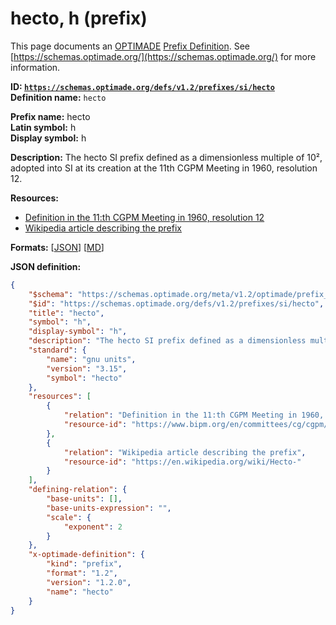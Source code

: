 # hecto, h (prefix)

This page documents an [OPTIMADE](https://www.optimade.org/) [Prefix Definition](https://schemas.optimade.org/#definitions). See [https://schemas.optimade.org/](https://schemas.optimade.org/) for more information.

**ID: [`https://schemas.optimade.org/defs/v1.2/prefixes/si/hecto`](https://schemas.optimade.org/defs/v1.2/prefixes/si/hecto)**  
**Definition name:** `hecto`

**Prefix name:** hecto  
**Latin symbol:** h  
**Display symbol:** h  
  
**Description:** The hecto SI prefix defined as a dimensionless multiple of 10², adopted into SI at its creation at the 11th CGPM Meeting in 1960, resolution 12.



**Resources:**

- [Definition in the 11:th CGPM Meeting in 1960, resolution 12](https://www.bipm.org/en/committees/cg/cgpm/11-1960/resolution-12)
- [Wikipedia article describing the prefix](https://en.wikipedia.org/wiki/Hecto-)


**Formats:** [[JSON](hecto.json)] [[MD](hecto.md)]

**JSON definition:**

``` json
{
    "$schema": "https://schemas.optimade.org/meta/v1.2/optimade/prefix_definition.md",
    "$id": "https://schemas.optimade.org/defs/v1.2/prefixes/si/hecto",
    "title": "hecto",
    "symbol": "h",
    "display-symbol": "h",
    "description": "The hecto SI prefix defined as a dimensionless multiple of 10\u00b2, adopted into SI at its creation at the 11th CGPM Meeting in 1960, resolution 12.",
    "standard": {
        "name": "gnu units",
        "version": "3.15",
        "symbol": "hecto"
    },
    "resources": [
        {
            "relation": "Definition in the 11:th CGPM Meeting in 1960, resolution 12",
            "resource-id": "https://www.bipm.org/en/committees/cg/cgpm/11-1960/resolution-12"
        },
        {
            "relation": "Wikipedia article describing the prefix",
            "resource-id": "https://en.wikipedia.org/wiki/Hecto-"
        }
    ],
    "defining-relation": {
        "base-units": [],
        "base-units-expression": "",
        "scale": {
            "exponent": 2
        }
    },
    "x-optimade-definition": {
        "kind": "prefix",
        "format": "1.2",
        "version": "1.2.0",
        "name": "hecto"
    }
}
```